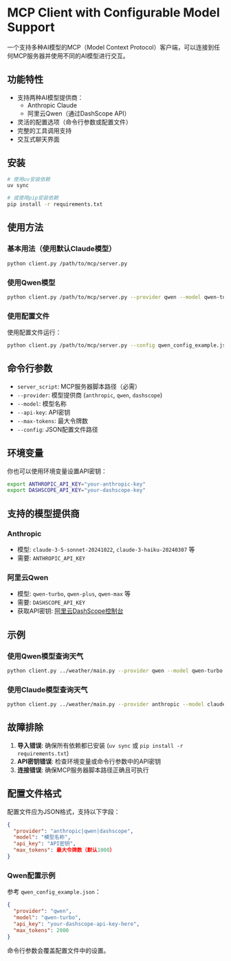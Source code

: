 # MCP Client with Configurable Model Support

一个支持多种AI模型的MCP（Model Context Protocol）客户端，可以连接到任何MCP服务器并使用不同的AI模型进行交互。

## 功能特性

- 支持两种AI模型提供商：
  - Anthropic Claude
  - 阿里云Qwen（通过DashScope API）
- 灵活的配置选项（命令行参数或配置文件）
- 完整的工具调用支持
- 交互式聊天界面

## 安装

```bash
# 使用uv安装依赖
uv sync

# 或使用pip安装依赖
pip install -r requirements.txt
```

## 使用方法

### 基本用法（使用默认Claude模型）

```bash
python client.py /path/to/mcp/server.py
```

### 使用Qwen模型

```bash
python client.py /path/to/mcp/server.py --provider qwen --model qwen-turbo --api-key your-dashscope-api-key
```

### 使用配置文件

使用配置文件运行：

```bash
python client.py /path/to/mcp/server.py --config qwen_config_example.json
```

## 命令行参数

- `server_script`: MCP服务器脚本路径（必需）
- `--provider`: 模型提供商 (`anthropic`, `qwen`, `dashscope`)
- `--model`: 模型名称
- `--api-key`: API密钥
- `--max-tokens`: 最大令牌数
- `--config`: JSON配置文件路径

## 环境变量

你也可以使用环境变量设置API密钥：

```bash
export ANTHROPIC_API_KEY="your-anthropic-key"
export DASHSCOPE_API_KEY="your-dashscope-key"
```

## 支持的模型提供商

### Anthropic
- 模型: `claude-3-5-sonnet-20241022`, `claude-3-haiku-20240307` 等
- 需要: `ANTHROPIC_API_KEY`

### 阿里云Qwen
- 模型: `qwen-turbo`, `qwen-plus`, `qwen-max` 等
- 需要: `DASHSCOPE_API_KEY`
- 获取API密钥: [阿里云DashScope控制台](https://dashscope.console.aliyun.com/)

## 示例

### 使用Qwen模型查询天气

```bash
python client.py ../weather/main.py --provider qwen --model qwen-turbo --api-key your-dashscope-key
```

### 使用Claude模型查询天气

```bash
python client.py ../weather/main.py --provider anthropic --model claude-3-5-sonnet-20241022 --api-key your-anthropic-key
```

## 故障排除

1. **导入错误**: 确保所有依赖都已安装 (`uv sync` 或 `pip install -r requirements.txt`)
2. **API密钥错误**: 检查环境变量或命令行参数中的API密钥
3. **连接错误**: 确保MCP服务器脚本路径正确且可执行

## 配置文件格式

配置文件应为JSON格式，支持以下字段：

```json
{
  "provider": "anthropic|qwen|dashscope",
  "model": "模型名称",
  "api_key": "API密钥",
  "max_tokens": 最大令牌数（默认1000）
}
```

### Qwen配置示例

参考 `qwen_config_example.json`：

```json
{
  "provider": "qwen",
  "model": "qwen-turbo",
  "api_key": "your-dashscope-api-key-here",
  "max_tokens": 2000
}
```

命令行参数会覆盖配置文件中的设置。

